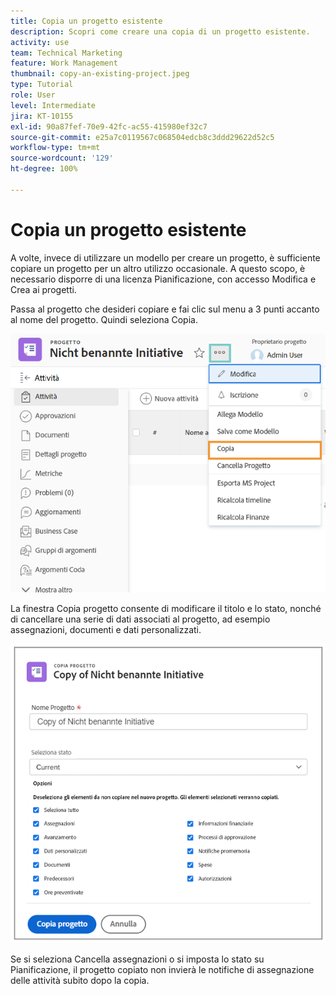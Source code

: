 ```yaml
---
title: Copia un progetto esistente
description: Scopri come creare una copia di un progetto esistente.
activity: use
team: Technical Marketing
feature: Work Management
thumbnail: copy-an-existing-project.jpeg
type: Tutorial
role: User
level: Intermediate
jira: KT-10155
exl-id: 90a87fef-70e9-42fc-ac55-415980ef32c7
source-git-commit: e25a7c0119567c068504edcb8c3ddd29622d52c5
workflow-type: tm+mt
source-wordcount: '129'
ht-degree: 100%

---
```


# Copia un progetto esistente

A volte, invece di utilizzare un modello per creare un progetto, è sufficiente copiare un progetto per un altro utilizzo occasionale. A questo scopo, è necessario disporre di una licenza Pianificazione, con accesso Modifica e Crea ai progetti.

Passa al progetto che desideri copiare e fai clic sul menu a 3 punti accanto al nome del progetto. Quindi seleziona Copia.

![Cr](assets/copy-existing-01.png)

La finestra Copia progetto consente di modificare il titolo e lo stato, nonché di cancellare una serie di dati associati al progetto, ad esempio assegnazioni, documenti e dati personalizzati.

![Cr](assets/copy-existing-02.png)

Se si seleziona Cancella assegnazioni o si imposta lo stato su Pianificazione, il progetto copiato non invierà le notifiche di assegnazione delle attività subito dopo la copia.
